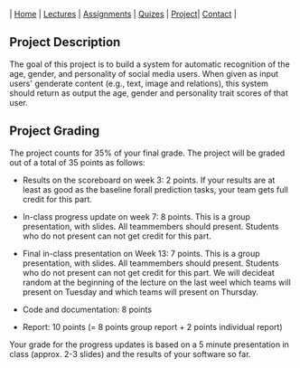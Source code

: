 
| [Home](index.md) | [Lectures](lectures.md) | [Assignments](assignments.md) | [Quizes](quizes.md) | [Project](project.md)| [Contact](contact.md) |

## Project Description

The goal of this project is to build a system for automatic recognition of the age, gender, and personality of social media users. When given as input users' genderate content (e.g., text, image and relations), this system should return as output the age, gender and personality trait scores of that user.

## Project Grading

The project counts for 35% of your final grade.  The project will be graded out of a total of 35 points as follows:

- Results on the scoreboard on week 3:  2 points.  If your results are at least as good as the baseline forall prediction tasks, your team gets full credit for this part.

- In-class  progress  update  on  week  7:  8  points.   This  is  a  group  presentation,  with  slides.   All  teammembers should present.  Students who do not present can not get credit for this part.

- Final in-class presentation on Week 13:  7 points.  This is a group presentation, with slides.  All teammembers should present.  Students who do not present can not get credit for this part.  We will decideat random at the beginning of the lecture on the last weel which teams will present on Tuesday and which teams will present on Thursday.

- Code and documentation:  8 points

- Report:  10 points (= 8 points group report + 2 points individual report)

Your grade for the progress updates is based on a 5 minute presentation in class (approx. 2-3 slides) and the results of your software so far.
